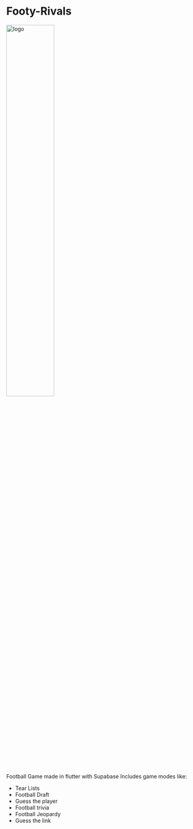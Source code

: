 # Footy-Rivals
<img src="https://github.com/JonathanSecondGithub/Footy-Rivals/assets/117745295/9e3ed1af-eb23-454a-b34b-fcffa5820311" alt="logo" style="width:50%;height:auto;">

Football Game made in flutter with Supabase
Includes game modes like:
- Tear Lists
- Football Draft
- Guess the player
- Football trivia
- Football Jeopardy
- Guess the link
